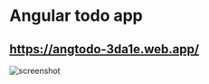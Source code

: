 # Angular todo app

## https://angtodo-3da1e.web.app/

![screenshot](https://i.ibb.co/NY5vqxS/ang-todo.png)
